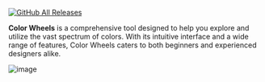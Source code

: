 [![GitHub All Releases](https://img.shields.io/github/downloads/afkarxyz/Color-Wheels/total?style=for-the-badge)](https://github.com/afkarxyz/Color-Wheels/releases)

**Color Wheels** is a comprehensive tool designed to help you explore and utilize the vast spectrum of colors. With its intuitive interface and a wide range of features, Color Wheels caters to both beginners and experienced designers alike.

![image](https://github.com/afkarxyz/Color-Wheels/assets/173781715/9020475c-19c0-414e-82b0-46586a9d23aa)

